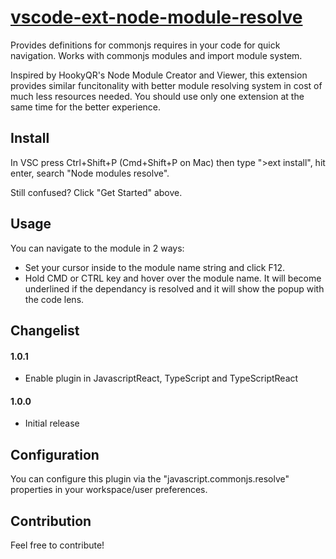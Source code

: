 # [vscode-ext-node-module-resolve](https://github.com/naumovs/vscode-ext-node-module-resolve)

Provides definitions for commonjs requires in your code for quick navigation. Works with commonjs modules and import module system.

Inspired by HookyQR's Node Module Creator and Viewer, this extension provides similar funcitonality with better module resolving system in cost of much less resources needed.
You should use only one extension at the same time for the better experience.

## Install

In VSC press Ctrl+Shift+P (Cmd+Shift+P on Mac) then type ">ext install", hit enter, search "Node modules resolve".

Still confused? Click "Get Started" above.

## Usage

You can navigate to the module in 2 ways:

 - Set your cursor inside to the module name string and click F12.
 - Hold CMD or CTRL key and hover over the module name. It will become underlined if the dependancy is resolved and it will show the popup with the code lens.

## Changelist

#### 1.0.1
 - Enable plugin in JavascriptReact, TypeScript and TypeScriptReact

#### 1.0.0
 - Initial release

## Configuration
You can configure this plugin via the "javascript.commonjs.resolve" properties in your workspace/user preferences.

## Contribution

Feel free to contribute!